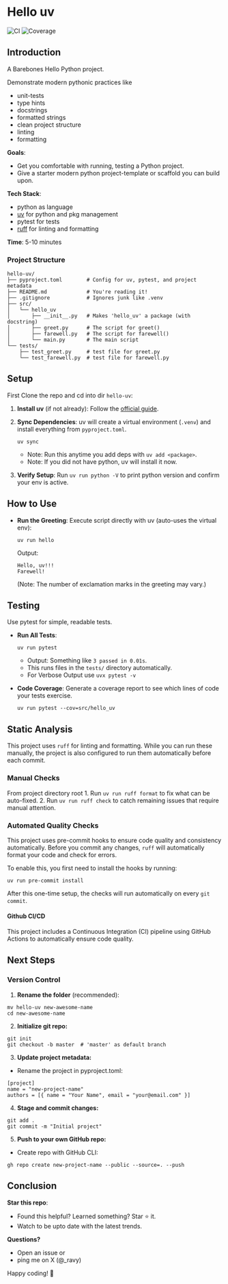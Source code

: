 # Hello uv

![CI](https://github.com/ravy/python-template/.github/actions/workflows/ci-hello-uv.yaml/badge.svg)
![Coverage](https://img.shields.io/badge/coverage-100%25-brightgreen)

## Introduction

A Barebones Hello Python project.

Demonstrate modern pythonic practices like
- unit-tests
- type hints
- docstrings
- formatted strings
- clean project structure
- linting
- formatting

**Goals**:
- Get you comfortable with running, testing a Python project.
- Give a starter modern python project-template or scaffold you can build upon.

**Tech Stack**:
- python as language
- [uv](https://docs.astral.sh/uv/) for python and pkg management
- pytest for tests
- [ruff](https://docs.astral.sh/ruff/) for linting and formatting

**Time**: 5-10 minutes

### Project Structure

```
hello-uv/
├── pyproject.toml        # Config for uv, pytest, and project metadata
├── README.md             # You're reading it!
├── .gitignore            # Ignores junk like .venv
├── src/
│   └── hello_uv
│       ├── __init__.py   # Makes 'hello_uv' a package (with docstring)
│       ├── greet.py      # The script for greet()
│       ├── farewell.py   # The script for farewell()
│       └── main.py       # The main script
└── tests/
    ├── test_greet.py     # test file for greet.py
    └── test_farewell.py  # test file for farewell.py
```

## Setup

First Clone the repo and cd into dir `hello-uv`:

1. **Install uv** (if not already):
   Follow the [official guide](https://docs.astral.sh/uv/getting-started/installation/).

2. **Sync Dependencies**:
   uv will create a virtual environment (`.venv`) and install everything from `pyproject.toml`.
   ```
   uv sync
   ```
   - Note: Run this anytime you add deps with `uv add <package>`.
   - Note: If you did not have python, uv will install it now.

3. **Verify Setup**:
   Run `uv run python -V` to print python version and confirm your env is active.

## How to Use

- **Run the Greeting**:
  Execute script directly with uv (auto-uses the virtual env):
  ```
  uv run hello
  ```

  Output:
  ```
  Hello, uv!!!
  Farewell!
  ```
  (Note: The number of exclamation marks in the greeting may vary.)

## Testing

Use pytest for simple, readable tests.

- **Run All Tests**:
  ```
  uv run pytest
  ```
  - Output: Something like `3 passed in 0.01s`.
  - This runs files in the `tests/` directory automatically.
  - For Verbose Output use `uvx pytest -v`

- **Code Coverage**:
  Generate a coverage report to see which lines of code your tests exercise.
  ```
  uv run pytest --cov=src/hello_uv
  ```

## Static Analysis

This project uses `ruff` for linting and formatting. While you can run these manually, the project is also configured to run them automatically before each commit.

### **Manual Checks**

From project directory root
	1.	Run `uv run ruff format` to fix what can be auto-fixed.
	2.	Run `uv run ruff check` to catch remaining issues that require manual attention.

### **Automated Quality Checks**

This project uses pre-commit hooks to ensure code quality and consistency automatically. Before you commit any changes, `ruff` will automatically format your code and check for errors.

To enable this, you first need to install the hooks by running:
```
uv run pre-commit install
```
After this one-time setup, the checks will run automatically on every `git commit`.

#### Github CI/CD
This project includes a Continuous Integration (CI) pipeline using GitHub Actions to automatically ensure code quality.

## Next Steps

### **Version Control**

1. **Rename the folder** (recommended):
```
mv hello-uv new-awesome-name
cd new-awesome-name
```

2. **Initialize git repo:**
```
git init
git checkout -b master  # 'master' as default branch
```

3. **Update project metadata:**
- Rename the project in pyproject.toml:
```
[project]
name = "new-project-name"
authors = [{ name = "Your Name", email = "your@email.com" }]
```

4. **Stage and commit changes:**
```
git add .
git commit -m "Initial project"
```

5. **Push to your own GitHub repo:**
- Create repo with GitHub CLI:
```
gh repo create new-project-name --public --source=. --push
```

## Conclusion

**Star this repo**:
- Found this helpful? Learned something? Star ⭐️ it.
- Watch to be upto date with the latest trends.

**Questions?**
- Open an issue or
- ping me on X (@_ravy)

Happy coding! 🚀
